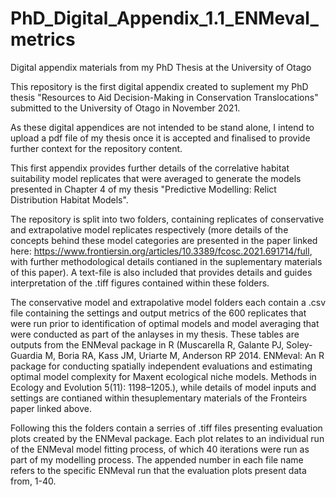 # PhD_Digital_Appendix_1.1_ENMeval_metrics
Digital appendix materials from my PhD Thesis at the University of Otago

This repository is the first digital appendix created to suplement my PhD thesis "Resources to Aid Decision-Making in Conservation Translocations" submitted to the University of Otago in November 2021.

As these digital appendices are not intended to be stand alone, I intend to upload a pdf file of my thesis once it is accepted and finalised to provide further context for the repository content.

This first appendix provides further details of the correlative habitat suitability model replicates that were averaged to generate the models presented in Chapter 4 of my thesis "Predictive Modelling: Relict Distribution Habitat Models".

The repository is split into two folders, containing replicates of conservative and extrapolative model replicates respectively (more details of the concepts behind these model categories are presented in the paper linked here: https://www.frontiersin.org/articles/10.3389/fcosc.2021.691714/full, with further methodological details contianed in the suplementary materials of this paper). A text-file is also included that provides details and guides interpretation of the .tiff figures contained within these folders.

The conservative model and extrapolative model folders each contain a .csv file containing the settings and output metrics of the 600 replicates that were run prior to identification of optimal models and model averaging that were conducted as part of the anlayses in my thesis. These tables are outputs from the ENMeval package in R (Muscarella R, Galante PJ, Soley-Guardia M, Boria RA, Kass JM, Uriarte M, Anderson RP 2014. ENMeval: An R package for conducting spatially independent evaluations and estimating optimal model complexity for Maxent ecological niche models. Methods in Ecology and Evolution 5(11): 1198–1205.), while details of model inputs and settings are contianed within thesuplementary materials of the Fronteirs paper linked above.

Following this the folders contain a serries of .tiff files presenting evaluation plots created by the ENMeval package. Each plot relates to an individual run of the ENMeval model fitting process, of which 40 iterations were run as part of my modelling process. The appended number in each file name refers to the specific ENMeval run that the evaluation plots present data from, 1-40.
